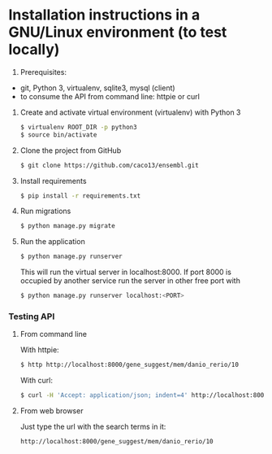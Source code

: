 # Installation instructions in a GNU/Linux environment (to test locally)

1. Prerequisites:
* git, Python 3, virtualenv, sqlite3, mysql (client)
* to consume the API from command line: httpie or curl


1. Create and activate virtual environment (virtualenv) with Python 3 

    ```bash
    $ virtualenv ROOT_DIR -p python3
    $ source bin/activate
    ```

1. Clone the project from GitHub

    ```bash
    $ git clone https://github.com/caco13/ensembl.git
    ```

1. Install requirements

    ```bash
    $ pip install -r requirements.txt
    ```

1. Run migrations

    ```bash
    $ python manage.py migrate
    ```

1. Run the application

    ```bash
    $ python manage.py runserver
    ```
    This will run the virtual server in localhost:8000. If port 8000 is 
    occupied by another service run the server in other free port with
    
    ```bash
    $ python manage.py runserver localhost:<PORT>
    ```
    
### Testing API

1. From command line
    
    With httpie:
    ```bash
    $ http http://localhost:8000/gene_suggest/mem/danio_rerio/10
    ```
    With curl:
    ```bash
    $ curl -H 'Accept: application/json; indent=4' http://localhost:8000/gene_suggest/mem/danio_rerio/10
    ```

1. From web browser

    Just type the url with the search terms in it:
    ```bash
    http://localhost:8000/gene_suggest/mem/danio_rerio/10
    ```
    

